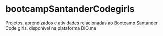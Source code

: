 # bootcampSantanderCodegirls
Projetos, aprendizados e atividades relacionadas ao Bootcamp Santander Code girls, disponível na plataforma DIO.me
